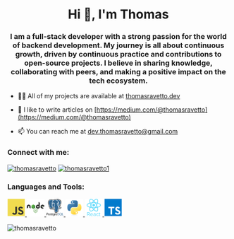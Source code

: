 <h1 align="center">Hi 👋, I'm Thomas</h1>
<h3 align="center">I am a full-stack developer with a strong passion for the world of backend development. My journey is all about continuous growth, driven by continuous practice and contributions to open-source projects. I believe in sharing knowledge, collaborating with peers, and making a positive impact on the tech ecosystem.</h3>

- 👨‍💻 All of my projects are available at [thomasravetto.dev](thomasravetto.dev)

- 📝 I like to write articles on [https://medium.com/@thomasravetto](https://medium.com/@thomasravetto)

- 📫 You can reach me at [dev.thomasravetto@gmail.com](dev.thomasravetto@gmail.com)

<h3 align="left">Connect with me:</h3>
<p align="left">
<a href="https://dev.to/thomasravetto" target="blank"><img align="center" src="https://raw.githubusercontent.com/rahuldkjain/github-profile-readme-generator/master/src/images/icons/Social/devto.svg" alt="thomasravetto" height="30" width="40" /></a>
<a href="https://linkedin.com/in/thomasravetto1" target="blank"><img align="center" src="https://raw.githubusercontent.com/rahuldkjain/github-profile-readme-generator/master/src/images/icons/Social/linked-in-alt.svg" alt="thomasravetto1" height="30" width="40" /></a>
</p>

<h3 align="left">Languages and Tools:</h3>
<p align="left"> <a href="https://developer.mozilla.org/en-US/docs/Web/JavaScript" target="_blank" rel="noreferrer"> <img src="https://raw.githubusercontent.com/devicons/devicon/master/icons/javascript/javascript-original.svg" alt="javascript" width="40" height="40"/> </a> <a href="https://nodejs.org" target="_blank" rel="noreferrer"> <img src="https://raw.githubusercontent.com/devicons/devicon/master/icons/nodejs/nodejs-original-wordmark.svg" alt="nodejs" width="40" height="40"/> </a> <a href="https://www.postgresql.org" target="_blank" rel="noreferrer"> <img src="https://raw.githubusercontent.com/devicons/devicon/master/icons/postgresql/postgresql-original-wordmark.svg" alt="postgresql" width="40" height="40"/> </a> <a href="https://www.python.org" target="_blank" rel="noreferrer"> <img src="https://raw.githubusercontent.com/devicons/devicon/master/icons/python/python-original.svg" alt="python" width="40" height="40"/> </a> <a href="https://reactjs.org/" target="_blank" rel="noreferrer"> <img src="https://raw.githubusercontent.com/devicons/devicon/master/icons/react/react-original-wordmark.svg" alt="react" width="40" height="40"/> </a> <a href="https://www.typescriptlang.org/" target="_blank" rel="noreferrer"> <img src="https://raw.githubusercontent.com/devicons/devicon/master/icons/typescript/typescript-original.svg" alt="typescript" width="40" height="40"/> </a> </p>

<p><img align="center" src="https://github-readme-stats.vercel.app/api/top-langs?username=thomasravetto&show_icons=true&theme=dark&locale=en&layout=compact" alt="thomasravetto" /></p>

